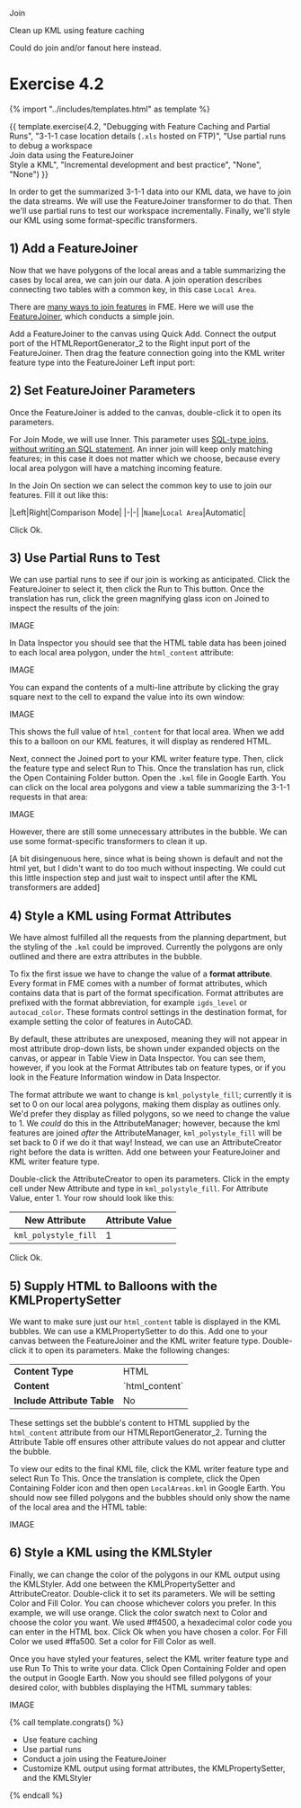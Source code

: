 Join

Clean up KML using feature caching

Could do join and/or fanout here instead.

# Exercise 4.2

{% import "../includes/templates.html" as template %}

{{ template.exercise(4.2,
               "Debugging with Feature Caching and Partial Runs",
               "3-1-1 case location details (`.xls` hosted on FTP)",
               "Use partial runs to debug a workspace<br>Join data using the FeatureJoiner<br>Style a KML",
               "Incremental development and best practice",
               "None",
               "None")
}}

In order to get the summarized 3-1-1 data into our KML data, we have to join the data streams. We will use the FeatureJoiner transformer to do that. Then we'll use partial runs to test our workspace incrementally. Finally, we'll style our KML using some format-specific transformers.

## 1) Add a FeatureJoiner

Now that we have polygons of the local areas and a table summarizing the cases by local area, we can join our data. A join operation describes connecting two tables with a common key, in this case `Local Area`.

There are [many ways to join features](https://knowledge.safe.com/articles/34619/working-with-database-transformers-1.html) in FME. Here we will use the [FeatureJoiner](http://docs.safe.com/fme/html/FME_Desktop_Documentation/FME_Transformers/Transformers/featurejoiner.htm), which conducts a simple join.

Add a FeatureJoiner to the canvas using Quick Add. Connect the output port of the HTMLReportGenerator_2 to the Right input port of the FeatureJoiner. Then drag the feature connection going into the KML writer feature type into the FeatureJoiner Left input port:

## 2) Set FeatureJoiner Parameters

Once the FeatureJoiner is added to the canvas, double-click it to open its parameters.

For Join Mode, we will use Inner. This parameter uses [SQL-type joins, without writing an SQL statement](http://docs.safe.com/fme/html/FME_Desktop_Documentation/FME_Transformers/Transformers/featurejoiner.htm). An inner join will keep only matching features; in this case it does not matter which we choose, because every local area polygon will have a matching incoming feature.

In the Join On section we can select the common key to use to join our features. Fill it out like this:

|Left|Right|Comparison Mode|
|-|-|
|`Name`|`Local Area`|Automatic|

Click Ok.

## 3) Use Partial Runs to Test

We can use partial runs to see if our join is working as anticipated. Click the FeatureJoiner to select it, then click the Run to This button. Once the translation has run, click the green magnifying glass icon on Joined to inspect the results of the join:

IMAGE

In Data Inspector you should see that the HTML table data has been joined to each local area polygon, under the `html_content` attribute:

IMAGE

You can expand the contents of a multi-line attribute by clicking the gray square next to the cell to expand the value into its own window:

IMAGE

This shows the full value of `html_content` for that local area. When we add this to a balloon on our KML features, it will display as rendered HTML.

Next, connect the Joined port to your KML writer feature type. Then, click the feature type and select Run to This. Once the translation has run, click the Open Containing Folder button. Open the `.kml` file in Google Earth. You can click on the local area polygons and view a table summarizing the 3-1-1 requests in that area:

IMAGE

However, there are still some unnecessary attributes in the bubble. We can use some format-specific transformers to clean it up.

[A bit disingenuous here, since what is being shown is default and not the html yet, but I didn't want to do too much without inspecting. We could cut this little inspection step and just wait to inspect until after the KML transformers are added]

## 4) Style a KML using Format Attributes

We have almost fulfilled all the requests from the planning department, but the styling of the `.kml` could be improved. Currently the polygons are only outlined and there are extra attributes in the bubble.

To fix the first issue we have to change the value of a **format attribute**. Every format in FME comes with a number of format attributes, which contains data that is part of the format specification. Format attributes are prefixed with the format abbreviation, for example `igds_level` or `autocad_color`. These formats control settings in the destination format, for example setting the color of features in AutoCAD.

By default, these attributes are unexposed, meaning they will not appear in most attribute drop-down lists, be shown under expanded objects on the canvas, or appear in Table View in Data Inspector. You can see them, however, if you look at the Format Attributes tab on feature types, or if you look in the Feature Information window in Data Inspector.

The format attribute we want to change is `kml_polystyle_fill`; currently it is set to 0 on our local area polygons, making them display as outlines only. We'd prefer they display as filled polygons, so we need to change the value to 1. We _could_ do this in the AttributeManager; however, because the kml features are joined _after_ the AttributeManager, `kml_polystyle_fill` will be set back to 0 if we do it that way! Instead, we can use an AttributeCreator right before the data is written. Add one between your FeatureJoiner and KML writer feature type.

Double-click the AttributeCreator to open its parameters. Click in the empty cell under New Attribute and type in `kml_polystyle_fill`. For Attribute Value, enter 1. Your row should look like this:

|New Attribute|Attribute Value|
|-|-|
|`kml_polystyle_fill`|1|

Click Ok.

## 5) Supply HTML to Balloons with the KMLPropertySetter

We want to make sure just our `html_content` table is displayed in the KML bubbles. We can use a KMLPropertySetter to do this. Add one to your canvas between the FeatureJoiner and the KML writer feature type. Double-click it to open its parameters. Make the following changes:

<table style="border: 0px">

  <tr>
    <td style="font-weight: bold">Content Type</td>
    <td style="">HTML</td>
  </tr>

  <tr>
    <td style="font-weight: bold">Content</td>
    <td style="">`html_content`</td>
  </tr>

  <tr>
    <td style="font-weight: bold">Include Attribute Table</td>
    <td style="">No</td>
  </tr>

</table>

These settings set the bubble's content to HTML supplied by the `html_content` attribute from our HTMLReportGenerator_2. Turning the Attribute Table off ensures other attribute values do not appear and clutter the bubble.

To view our edits to the final KML file, click the KML writer feature type and select Run To This. Once the translation is complete, click the Open Containing Folder icon and then open `LocalAreas.kml` in Google Earth. You should now see filled polygons and the bubbles should only show the name of the local area and the HTML table:

IMAGE

## 6) Style a KML using the KMLStyler

Finally, we can change the color of the polygons in our KML output using the KMLStyler. Add one between the KMLPropertySetter and AttributeCreator. Double-click it to set its parameters. We will be setting Color and Fill Color. You can choose whichever colors you prefer. In this example, we will use orange. Click the color swatch next to Color and choose the color you want. We used #ff4500, a hexadecimal color code you can enter in the HTML box. Click Ok when you have chosen a color. For Fill Color we used #ffa500. Set a color for Fill Color as well.

Once you have styled your features, select the KML writer feature type and use Run To This to write your data. Click Open Containing Folder and open the output in Google Earth. Now you should see filled polygons of your desired color, with bubbles displaying the HTML summary tables:

IMAGE

{% call template.congrats() %}

<ul>
  <li>Use feature caching</li>
  <li>Use partial runs</li>
  <li>Conduct a join using the FeatureJoiner</li>
  <li>Customize KML output using format attributes, the KMLPropertySetter, and the KMLStyler</li>
</ul>

{% endcall %}
